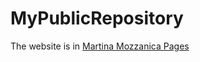 # MyPublicRepository

The website is in [Martina Mozzanica Pages](https://mmozzanica5githubio.readthedocs.io/en/latest/)
